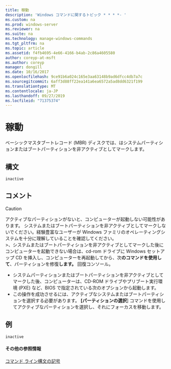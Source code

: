 ```yaml
---
title: 稼動
description: 'Windows コマンドに関するトピック * * * *- '
ms.custom: na
ms.prod: windows-server
ms.reviewer: na
ms.suite: na
ms.technology: manage-windows-commands
ms.tgt_pltfrm: na
ms.topic: article
ms.assetid: f4fb4695-4e66-4166-b4ab-2c86a4605580
author: coreyp-at-msft
ms.author: coreyp
manager: dongill
ms.date: 10/16/2017
ms.openlocfilehash: 9ce91b6a024c165e3aa63148b9ad6dfcc4db7a7c
ms.sourcegitcommit: 6aff3d88ff22ea141a6ea6572a5ad8dd6321f199
ms.translationtype: MT
ms.contentlocale: ja-JP
ms.lasthandoff: 09/27/2019
ms.locfileid: "71375374"
---
```

# <a name="inactive"></a>稼動



ベーシックマスタブートレコード (MBR) ディスクでは、はシステムパーティションまたはブートパーティションを非アクティブとしてマークします。

## <a name="syntax"></a>構文

```
inactive
```

## <a name="remarks"></a>コメント

> [!CAUTION]
> アクティブなパーティションがないと、コンピューターが起動しない可能性があります。 システムまたはブートパーティションを非アクティブとしてマークしないでください。経験豊富なユーザーが Windows ファミリのオペレーティングシステムを十分に理解していることを確認してください。</br>>、システムまたはブートパーティションを非アクティブとしてマークした後にコンピューターを起動できない場合は、cd-rom ドライブに Windows セットアップ CD を挿入し、コンピューターを再起動してから、次**のコマンドを使用して**、パーティションを修復**します。** 回復コンソール。
> -   システムパーティションまたはブートパーティションを非アクティブとしてマークした後、コンピューターは、CD-ROM ドライブやプリブート実行環境 (PXE) など、BIOS で指定されている次のオプションから起動します。
> -   この操作を成功させるには、アクティブなシステムまたはブートパーティションを選択する必要があります。 **[パーティションの選択**] コマンドを使用してアクティブなパーティションを選択し、それにフォーカスを移動します。

## <a name="BKMK_examples"></a>例

```
inactive
```

#### <a name="additional-references"></a>その他の参照情報

[コマンド ライン構文の記号](command-line-syntax-key.md)

